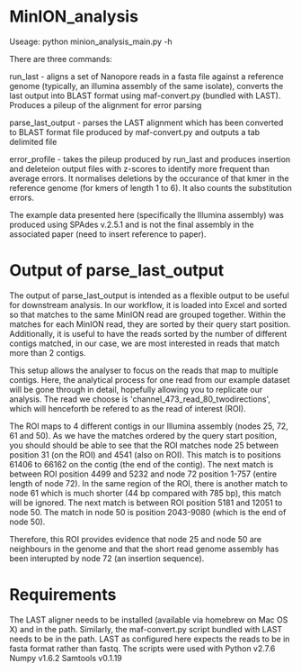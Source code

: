 MinION_analysis
===============

Useage: python minion_analysis_main.py -h

There are three commands:
  
  run_last - aligns a set of Nanopore reads in a fasta file against a reference genome (typically, an illumina assembly of the same isolate), converts the last output into BLAST format using maf-convert.py (bundled with LAST). Produces a pileup of the alignment for error parsing
  
  parse_last_output - parses the LAST alignment which has been converted to BLAST format file produced by maf-convert.py and outputs a tab delimited file
  
  error_profile - takes the pileup produced by run_last and produces insertion and deleteion output files with z-scores to identify more frequent than average errors. It normalises deletions by the occurance of that kmer in the reference genome (for kmers of length 1 to 6). It also counts the substitution errors.
  
The example data presented here (specifically the Illumina assembly) was produced using SPAdes v.2.5.1 and is not the final assembly in the associated paper (need to insert reference to paper).
  

Output of parse_last_output
==============================
The output of parse_last_output is intended as a flexible output to be useful for downstream analysis. In our workflow, it is loaded into Excel and sorted so that matches to the same MinION read are grouped together. Within the matches for each MinION read, they are sorted by their query start position. Additionally, it is useful to have the reads sorted by the number of different contigs matched, in our case, we are most interested in reads that match more than 2 contigs.

This setup allows the analyser to focus on the reads that map to multiple contigs. Here, the analytical process for one read from our example dataset will be gone through in detail, hopefully allowing you to replicate our analysis. The read we choose is 'channel\_473\_read\_80\_twodirections', which will henceforth be refered to as the read of interest (ROI).

The ROI maps to 4 different contigs in our Illumina assembly (nodes 25, 72, 61 and 50). As we have the matches ordered by the query start position, you should should be able to see that the ROI matches node 25 between position 31 (on the ROI) and 4541 (also on ROI). This match is to positions 61406 to 66162 on the contig (the end of the contig). The next match is between ROI position 4499 and 5232 and node 72 position 1-757 (entire length of node 72). In the same region of the ROI, there is another match to node 61 which is much shorter (44 bp compared with 785 bp), this match will be ignored. The next match is between ROI position 5181 and 12051 to node 50. The match in node 50 is position 2043-9080 (which is the end of node 50). 

Therefore, this ROI provides evidence that node 25 and node 50 are neighbours in the genome and that the short read genome assembly has been interupted by node 72 (an insertion sequence).


Requirements
===================

The LAST aligner needs to be installed (available via homebrew on Mac OS X) and in the path. Similarly, the maf-convert.py script bundled with LAST needs to be in the path. LAST as configured here expects the reads to be in fasta format rather than fastq.
The scripts were used with
Python v2.7.6
Numpy v1.6.2
Samtools v0.1.19
